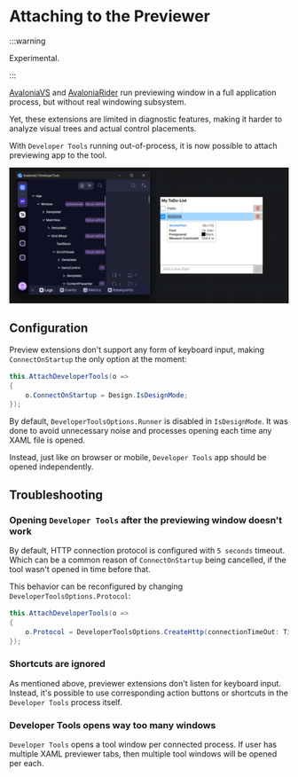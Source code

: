# Attaching to the Previewer

:::warning

Experimental.

:::

[AvaloniaVS](https://marketplace.visualstudio.com/items?itemName=AvaloniaTeam.AvaloniaVS) and [AvaloniaRider](https://plugins.jetbrains.com/plugin/14839-avaloniarider) run previewing window in a full application process, but without real windowing subsystem.

Yet, these extensions are limited in diagnostic features, making it harder to analyze visual trees and actual control placements.

With `Developer Tools` running out-of-process, it is now possible to attach previewing app to the tool.

![Example of DevTools app attached to the previewer process](../assets/attaching-to-previewer.png)

## Configuration

Preview extensions don't support any form of keyboard input, making `ConnectOnStartup` the only option at the moment:

```csharp
this.AttachDeveloperTools(o =>
{
    o.ConnectOnStartup = Design.IsDesignMode;
});
```

By default, `DeveloperToolsOptions.Runner` is disabled in `IsDesignMode`. It was done to avoid unnecessary noise and processes opening each time any XAML file is opened.

Instead, just like on browser or mobile, `Developer Tools` app should be opened independently.

## Troubleshooting

### Opening `Developer Tools` after the previewing window doesn't work

By default, HTTP connection protocol is configured with `5 seconds` timeout. Which can be a common reason of `ConnectOnStartup` being cancelled, if the tool wasn't opened in time before that.

This behavior can be reconfigured by changing `DeveloperToolsOptions.Protocol`:

```csharp
this.AttachDeveloperTools(o =>
{
    o.Protocol = DeveloperToolsOptions.CreateHttp(connectionTimeOut: TimeSpan.FromMinutes(1));
});
```

### Shortcuts are ignored

As mentioned above, previewer extensions don't listen for keyboard input.
Instead, it's possible to use corresponding action buttons or shortcuts in the `Developer Tools` process itself.

### Developer Tools opens way too many windows

`Developer Tools` opens a tool window per connected process.
If user has multiple XAML previewer tabs, then multiple tool windows will be opened per each.
